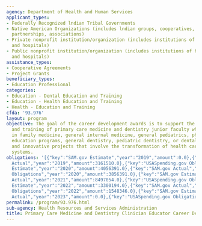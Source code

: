 ```yaml
---
agency: Department of Health and Human Services
applicant_types:
- Federally Recognized lndian Tribal Governments
- Native American Organizations (includes lndian groups, cooperatives, corporations,
  partnerships, associations)
- Private nonprofit institution/organization (includes institutions of higher education
  and hospitals)
- Public nonprofit institution/organization (includes institutions of higher education
  and hospitals)
assistance_types:
- Cooperative Agreements
- Project Grants
beneficiary_types:
- Education Professional
categories:
- Education - Dental Education and Training
- Education - Health Education and Training
- Health - Education and Training
cfda: '93.976'
layout: program
objective: The goal of the career development awards is to support the development
  and training of primary care medicine and dentistry junior faculty who plan to teach
  in family medicine, general internal medicine, general pediatrics, physician assistant
  education programs, general dentistry, pediatric dentistry, or dental public health
  and innovative projects that involve the transformation of health care delivery
  systems.
obligations: '[{"key":"SAM.gov Estimate","year":"2019","amount":0.0},{"key":"SAM.gov
  Actual","year":"2019","amount":3161510.0},{"key":"USASpending.gov Obligations","year":"2019","amount":3863148.0},{"key":"SAM.gov
  Estimate","year":"2020","amount":4056391.0},{"key":"SAM.gov Actual","year":"2020","amount":4056391.0},{"key":"USASpending.gov
  Obligations","year":"2020","amount":3856391.0},{"key":"SAM.gov Estimate","year":"2021","amount":4086027.0},{"key":"SAM.gov
  Actual","year":"2021","amount":8497054.0},{"key":"USASpending.gov Obligations","year":"2021","amount":2362331.0},{"key":"SAM.gov
  Estimate","year":"2022","amount":3300194.0},{"key":"SAM.gov Actual","year":"2022","amount":4223377.0},{"key":"USASpending.gov
  Obligations","year":"2022","amount":1548346.0},{"key":"SAM.gov Estimate","year":"2023","amount":2121650.0},{"key":"SAM.gov
  Actual","year":"2023","amount":0.0},{"key":"USASpending.gov Obligations","year":"2023","amount":435710.87}]'
permalink: /program/93.976.html
sub-agency: Health Resources and Services Administration
title: Primary Care Medicine and Dentistry Clinician Educator Career Development Awards
---
```

